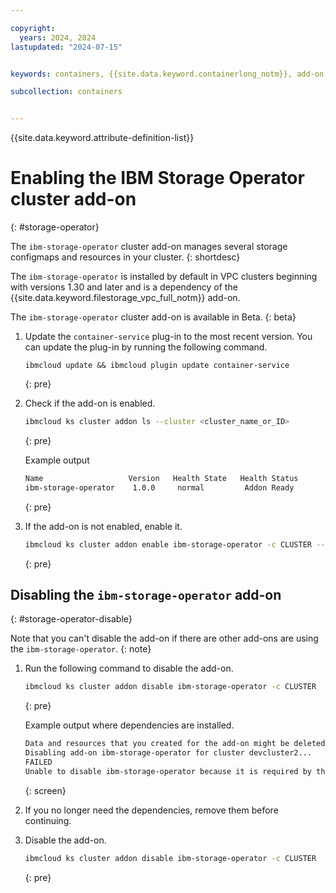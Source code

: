 ```yaml
---

copyright: 
  years: 2024, 2024
lastupdated: "2024-07-15"


keywords: containers, {{site.data.keyword.containerlong_notm}}, add-on, storage operator

subcollection: containers


---
```


{{site.data.keyword.attribute-definition-list}}



# Enabling the IBM Storage Operator cluster add-on
{: #storage-operator}

The `ibm-storage-operator` cluster add-on manages several storage configmaps and resources in your cluster.
{: shortdesc}

The `ibm-storage-operator` is installed by default in VPC clusters beginning with versions 1.30 and later and is a dependency of the {{site.data.keyword.filestorage_vpc_full_notm}} add-on.

The `ibm-storage-operator` cluster add-on is available in Beta. 
{: beta} 

1. Update the `container-service` plug-in to the most recent version. You can update the plug-in by running the following command.
    ```shell
    ibmcloud update && ibmcloud plugin update container-service
    ```
    {: pre}

1. Check if the add-on is enabled.
    ```sh
    ibmcloud ks cluster addon ls --cluster <cluster_name_or_ID>
    ```
    {: pre}

    Example output
    ```sh
    Name                   Version   Health State   Health Status   
    ibm-storage-operator    1.0.0     normal         Addon Ready
    ```
    {: pre}

1. If the add-on is not enabled, enable it.
    ```sh
    ibmcloud ks cluster addon enable ibm-storage-operator -c CLUSTER --version VERSION
    ```
    {: pre}

## Disabling the `ibm-storage-operator` add-on
{: #storage-operator-disable}

Note that you can't disable the add-on if there are other add-ons are using the `ibm-storage-operator`.
{: note}

1. Run the following command to disable the add-on.

    ```sh
    ibmcloud ks cluster addon disable ibm-storage-operator -c CLUSTER
    ```
    {: pre}

    Example output where dependencies are installed.
    ```sh
    Data and resources that you created for the add-on might be deleted when the add-on is disabled. Continue? [y/N]> y
    Disabling add-on ibm-storage-operator for cluster devcluster2...
    FAILED
    Unable to disable ibm-storage-operator because it is required by the vpc-file-csi-driver add-on(s).
    ```
    {: screen}

1. If you no longer need the dependencies, remove them before continuing.


1. Disable the add-on.

    ```sh
    ibmcloud ks cluster addon disable ibm-storage-operator -c CLUSTER
    ```
    {: pre}
